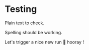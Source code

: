 # Testing

Plain text to check. 

Spelling should be working. 

Let's trigger a nice new run :rocket: hooray ! 
